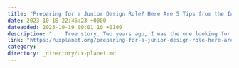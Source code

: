 ```yaml
---
title: "Preparing for a Junior Design Role? Here Are 5 Tips from the Interviewer"
date: 2023-10-18 22:46:23 +0000
dateadded: 2023-10-19 00:01:10 +0100
description: "    True story. Two years ago, I was the one looking for a junior design role, and now I find myself sitting on the other side of the table…  Continue reading on UX Planet »  "
link: "https://uxplanet.org/preparing-for-a-junior-design-role-here-are-5-tips-from-the-interviewer-08a5850d6c55?source=rss----819cc2aaeee0---4"
category:
directory: _directory/ux-planet.md
---
```

